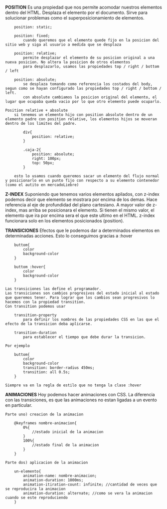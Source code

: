 **POSITION**
Es una propiedad que nos permite acomodar nuestros elementos dentro del HTML. Desplaza el elemento por el documento.
Sirve para solucionar problemas como el superposicionamiento de elementos.

        position: static;

        position: fixed;
            cuando queremos que el elemento quede fijo en la posicion del sitio web y siga al usuario a medida que se desplaza

        position: relative;
            permite desplazar el elemento de su posicion original a una nueva posicion. No altera la posicion de otros elementos
            para desplazarlo, usamos las propiedades top / right / bottom / left

        position: absolute;
            se desplaza tomando como referencia los costados del body, segun como se hayan configurado las propiedades top / right / bottom / left.
            con absolute cambiamos la posicion original del elemento, el lugar que ocupaba queda vacio por lo que otro elemento puede ocuparlo.

    Position relative + absolute
        si tenemos un elemento hijo con position absolute dentro de un elemento padre con position relative, los elementos hijos se moveran dentro de los limites del padre.

            div{
                position: relative;
            }

            .caja-2{
                position: absolute;
                right: 100px;
                top: 50px;
            }

        esto lo usamos cuando queremos sacar un elemento del flujo normal y posicionarlo en un punto fijo con respecto a su elemento contenedor (como el autito en mercadoLiebre)

**Z-INDEX**
Suponiendo que tenemos varios elementos apilados, con z-index podemos decir que elemento se mostrara por encima de los demas. Hace referencia al eje de profundidad del plano cartesiano.
A mayor valor de z-index, mas arriba se posicionara el elemento.
Si tienen el mismo valor, el elemento que ira por encima sera el que este ultimo en el HTML.
z-index funcionara solo en los elementos posicionados (position).

**TRANSICIONES**
Efectos que le podemos dar a determinados elementos en determinadas acciones.
Esto lo conseguimos gracias a :hover

        buttom{
            color
            background-color
        }

        buttom :hover{
            color
            background-color
        }

    Las transiciones las define el programador.
    Las transiciones son cambios progresivos del estado inicial al estado que queremos tener. Para lograr que los cambios sean progresivos lo hacemos con la propiedad transition.
    Con transition podemos usar

        transition-property
            para definir los nombres de las propiedades CSS en las que el efecto de la transicion deba aplicarse.

        transition-duration
            para establecer el tiempo que debe durar la transicion.
            
    Por ejemplo

        buttom{
            color
            background-color
            transition: border-radius 450ms;
            transition: all 0.5s;
        }

    Siempre va en la regla de estilo que no tenga la clase :hover

**ANIMACIONES**
    Hoy podemos hacer animaciones con CSS. La diferencia con las transiciones, es que las animaciones no estan ligadas a un evento en particular.

    Parte uno) creacion de la animacion

        @keyframes nombre-animacion{
            0%{
                //estado inicial de la animacion
            }
            100%{
                //estado final de la animacion
            }
        }
    
    Parte dos) aplicacion de la animacion

        un-elemento{
            animation-name: nombre-animacion;
            animation-duration: 1000ms;
            animation-itiration-count: infinite; //cantidad de veces que se reproducira la animacion
            animation-duration: alternate; //como se vera la animacion cuando se este reproduciendo
        }